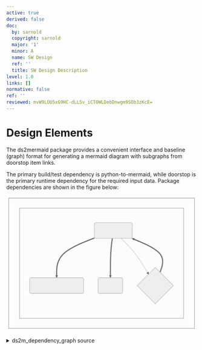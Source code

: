 ```yaml
---
active: true
derived: false
doc:
  by: sarnold
  copyright: sarnold
  major: '1'
  minor: A
  name: SW Design
  ref: ''
  title: SW Design Description
level: 1.0
links: []
normative: false
ref: ''
reviewed: mvW9LOU5xG9HC-dLL5v_iCTOWLDebDnwgm9SOb3zKcE=
---
```


# Design Elements

The ds2mermaid package provides a convenient interface and baseline
(graph) format for generating a mermaid diagram with subgraphs from
doorstop item links.

The primary build/test dependency is python-to-mermaid, while
doorstop is the primary runtime dependency for the required input
data. Package dependencies are shown in the figure below:

![doorstop-to-mermaid software units](assets/ds2m_dependency_graph.svg)

<details>
  <summary>ds2m_dependency_graph source</summary>
  ds2mermaid dependency graph showing primary software units.

```mermaid
  graph TB
    subgraph id1[Dependencies]
      subgraph id2[Python Packages]
        A(ds2mermaid)
        B(python-to-mermaid)
        C(munch)
        D{doorstop}
      end
    end
    A ==> B & C
    D ==> A
    A -.-> D
```
</details>
